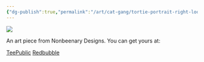 ```yaml
---
{"dg-publish":true,"permalink":"/art/cat-gang/tortie-portrait-right-look-white/","title":"Tortie Portrait - Right Look White","tags":["Art","Cats"]}
---
```



![](https://baserow-media.ams3.digitaloceanspaces.com/user_files/bsmtR4uc7Nc9qFypoqu0sQ2Fl0brz8wE_b20b95f9962c52d2e018c458029fb432d57c2910dc992f808fb6305ce762e9a6.png)

An art piece from Nonbeenary Designs. You can get yours at:

[TeePublic]()
[Redbubble]()
